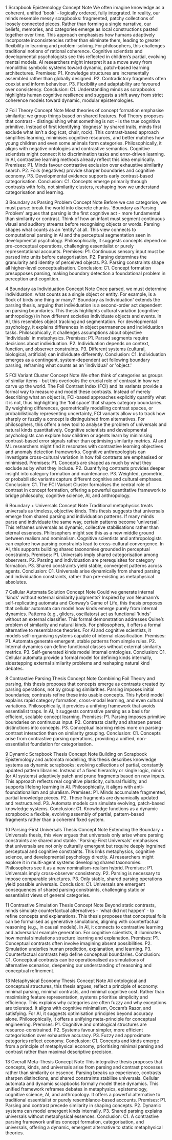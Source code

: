 1️ Scrapbook Epistemology
Concept Note
We often imagine knowledge as a coherent, unified 'book' - logically ordered, fully integrated. In reality, our minds resemble messy scrapbooks: fragmented, patchy collections of loosely connected pieces. Rather than forming a single narrative, our beliefs, memories, and categories emerge as local constructions pasted together over time. This approach emphasises how humans adaptively incorporate inconsistencies rather than eliminate them, leading to greater flexibility in learning and problem-solving. For philosophers, this challenges traditional notions of rational coherence. Cognitive scientists and developmental psychologists see this reflected in children’s partial, evolving mental models. AI researchers might interpret it as a move away from monolithic symbolic systems toward dynamic, patch-based learning architectures.
Premises:
P1. Knowledge structures are incrementally assembled rather than globally designed.
P2. Contradictory fragments often coexist and inform behaviour.
P3. Flexibility and adaptability are favoured over consistency.
Conclusion:
C1. Understanding minds as scrapbooks highlights human cognitive resilience and suggests a shift away from strict coherence models toward dynamic, modular epistemologies.

2️ Foil Theory
Concept Note
Most theories of concept formation emphasise similarity: we group things based on shared features. Foil Theory proposes that contrast - distinguishing what something is not - is the true cognitive primitive. Instead of first identifying 'dogness' by shared traits, minds first exclude what isn’t a dog (cat, chair, rock). This contrast-based approach simplifies learning, minimises cognitive resources, and better matches how young children and even some animals form categories. Philosophically, it aligns with negative ontologies and contrastive semantics. Cognitive scientists might connect it to discrimination tasks and error-driven learning. In AI, contrastive learning methods already reflect this idea empirically.
Premises:
P1. Minds favour contrastive exclusion over exhaustive similarity search.
P2. Foils (negatives) provide sharper boundaries and cognitive economy.
P3. Developmental evidence supports early contrast-based categorisation.
Conclusion:
C1. Concepts emerge primarily through contrasts with foils, not similarity clusters, reshaping how we understand categorisation and learning.

3️ Boundary as Parsing Problem
Concept Note
Before we can categorise, we must parse: break the world into discrete chunks. 'Boundary as Parsing Problem' argues that parsing is the first cognitive act - more fundamental than similarity or contrast. Think of how an infant must segment continuous visual and auditory streams before recognising objects or words. Parsing shapes what counts as an 'entity' at all. This view connects to computational parsing in AI and the perceptual segmentation seen in developmental psychology. Philosophically, it suggests concepts depend on pre-conceptual operations, challenging essentialist or purely representational accounts.
Premises:
P1. Continuous sensory input must be parsed into units before categorisation.
P2. Parsing determines the granularity and identity of perceived objects.
P3. Parsing constraints shape all higher-level conceptualisation.
Conclusion:
C1. Concept formation presupposes parsing, making boundary detection a foundational problem in perception and cognition.

4️ Boundary as Individuation
Concept Note
Once parsed, we must determine individuation: what counts as a single object or entity. For example, is a flock of birds one thing or many? 'Boundary as Individuation' extends the parsing thesis, arguing that individuation is a second-order act dependent on parsing boundaries. This thesis highlights cultural variation (cognitive anthropology) in how different societies individuate objects and events. In AI, this resembles object tracking and segmentation. For developmental psychology, it explains differences in object permanence and individuation tasks. Philosophically, it challenges assumptions about objective 'individuals' in metaphysics.
Premises:
P1. Parsed segments require decisions about individuation.
P2. Individuation depends on context, function, and observer constraints.
P3. Different systems (cultural, biological, artificial) can individuate differently.
Conclusion:
C1. Individuation emerges as a contingent, system-dependent act following boundary parsing, reframing what counts as an 'individual' or 'object.'

5 FCI Variant Cluster
Concept Note
We often think of categories as groups of similar items - but this overlooks the crucial role of contrast in how we carve up the world. The Foil Contrast Index (FCI) and its variants provide a formal way to measure and model these contrasts. Instead of merely describing what an object is, FCI-based approaches explicitly quantify what it is not, thus highlighting the ‘foil space’ that shapes category boundaries. By weighting differences, geometrically modelling contrast spaces, or probabilistically representing uncertainty, FCI variants allow us to track how sharply or fuzzily a concept is distinguished from alternatives.
For philosophers, this offers a new tool to analyse the problem of universals and natural kinds quantitatively. Cognitive scientists and developmental psychologists can explore how children or agents learn by minimising contrast-based error signals rather than optimising similarity metrics. AI and ML researchers might find it resonates with contrastive learning objectives and anomaly detection frameworks. Cognitive anthropologists can investigate cross-cultural variation in how foil contrasts are emphasised or minimised.
Premises:
P1. Concepts are shaped as much by what they exclude as by what they include.
P2. Quantifying contrasts provides deeper insight into category formation and maintenance.
P3. Weighted, geometric, or probabilistic variants capture different cognitive and cultural emphases.
Conclusion:
C1. The FCI Variant Cluster formalises the central role of contrast in concept formation, offering a powerful quantitative framework to bridge philosophy, cognitive science, AI, and anthropology.

6 Boundary + Universals
Concept Note
Traditional metaphysics treats universals as timeless, objective kinds. This thesis suggests that universals emerge from shared parsing and individuation patterns. If many minds parse and individuate the same way, certain patterns become 'universal.' This reframes universals as dynamic, collective stabilisations rather than eternal essences. Philosophers might see this as a new middle ground between realism and nominalism. Cognitive scientists and anthropologists can explore how parsing constraints lead to cross-cultural convergence. In AI, this supports building shared taxonomies grounded in perceptual constraints.
Premises:
P1. Universals imply shared categorisation among observers.
P2. Parsing and individuation are prerequisites for category formation.
P3. Shared constraints yield stable, convergent patterns across agents.
Conclusion:
C1. Universals arise dynamically from shared parsing and individuation constraints, rather than pre-existing as metaphysical absolutes.

7 Cellular Automata Solution
Concept Note
Could we generate internal 'kinds' without external similarity judgments? Inspired by von Neumann’s self-replicating automata and Conway’s Game of Life, this thesis proposes that cellular automata can model how kinds emerge purely from internal dynamics. Patterns (e.g., gliders, oscillators) act as functional 'kinds' without an external classifier. This formal demonstration addresses Quine’s problem of similarity and natural kinds. For philosophers, it offers a formal alternative to resemblance theories. For AI and cognitive scientists, it models self-organising systems capable of internal classification.
Premises:
P1. Automata generate emergent, stable patterns from simple rules.
P2. Internal dynamics can define functional classes without external similarity metrics.
P3. Self-generated kinds model internal ontologies.
Conclusion:
C1. Cellular automata provide a formal model for defining kinds internally, sidestepping external similarity problems and reshaping natural kind debates.

8 Contrastive Parsing Thesis
Concept Note
Combining Foil Theory and parsing, this thesis proposes that concepts emerge as contrasts created by parsing operations, not by grouping similarities. Parsing imposes initial boundaries; contrasts refine these into usable concepts. This hybrid model explains rapid category formation, cross-modal learning, and even cultural variations. Philosophically, it provides a unifying framework that avoids essentialist traps. In AI, it suggests contrastive parsing as a basis for efficient, scalable concept learning.
Premises:
P1. Parsing imposes primitive boundaries on continuous input.
P2. Contrasts clarify and sharpen parsed distinctions into concepts.
P3. Conceptual learning relies more on parsing-contrast interaction than on similarity grouping.
Conclusion:
C1. Concepts arise from contrastive parsing operations, providing a unified, non-essentialist foundation for categorisation.

9 Dynamic Scrapbook Thesis
Concept Note
Building on Scrapbook Epistemology and automata modelling, this thesis describes knowledge systems as dynamic scrapbooks: evolving collections of partial, constantly updated pattern libraries. Instead of a fixed hierarchy or single logic, minds (or AI systems) adaptively patch and prune fragments based on new inputs. This approach reflects real cognitive plasticity, cultural fluidity, and supports lifelong learning in AI. Philosophically, it aligns with anti-foundationalism and pluralism.
Premises:
P1. Minds accumulate fragmented, partial knowledge pieces.
P2. These fragments are dynamically updated and restructured.
P3. Automata models can simulate evolving, patch-based knowledge systems.
Conclusion:
C1. Knowledge functions as a dynamic scrapbook: a flexible, evolving assembly of partial, pattern-based fragments rather than a coherent fixed system.

10 Parsing-First Universals Thesis
Concept Note
Extending the Boundary + Universals thesis, this view argues that universals only arise where parsing constraints are shared and stable. 'Parsing-First Universals' emphasises that universals are not only culturally emergent but require deeply ingrained perceptual and cognitive constraints. This links metaphysics, cognitive science, and developmental psychology directly. AI researchers might explore it in multi-agent systems developing shared taxonomies. Philosophers see it as a new nominalism-realism hybrid.
Premises:
P1. Universals imply cross-observer consistency.
P2. Parsing is necessary to impose comparable structures.
P3. Only stable, shared parsing operations yield possible universals.
Conclusion:
C1. Universals are emergent consequences of shared parsing constraints, challenging static or essentialist views of general categories.

1️1 Contrastive Simulation Thesis
Concept Note
Beyond static contrasts, minds simulate counterfactual alternatives - 'what did not happen' - to refine concepts and explanations. This thesis proposes that conceptual foils can be formalised as generative simulations, aligning with counterfactual reasoning (e.g., in causal models). In AI, it connects to contrastive learning and adversarial example generation. For cognitive scientists, it illuminates how mental simulations structure learning and explanation.
Premises:
P1. Conceptual contrasts often involve imagining absent possibilities.
P2. Simulation underlies human prediction, explanation, and learning.
P3. Counterfactual contrasts help define conceptual boundaries.
Conclusion:
C1. Conceptual contrasts can be operationalised as simulations of alternative scenarios, deepening our understanding of reasoning and conceptual refinement.

1️3 Metaphysical Economy Thesis
Concept Note
All ontological and conceptual structures, this thesis argues, reflect a principle of economy: minimal parsing, minimal contrasts, and minimal cognitive cost. Rather than maximising feature representation, systems prioritise simplicity and efficiency. This explains why categories are often fuzzy and why exceptions are tolerated. It aligns with cognitive minimalism, Occam’s Razor, and satisfying. For AI, it suggests optimisation principles beyond accuracy alone. Philosophically, it offers a unifying meta-principle for conceptual engineering.
Premises:
P1. Cognitive and ontological structures are resource-constrained.
P2. Systems favour simpler, more efficient categorisation over exhaustive accuracy.
P3. Fuzzy and approximate categories reflect economy.
Conclusion:
C1. Concepts and kinds emerge from a principle of metaphysical economy, prioritising minimal parsing and contrast rather than maximal descriptive precision.

1️3 Overall Meta-Thesis
Concept Note
This integrative thesis proposes that concepts, kinds, and universals arise from parsing and contrast processes rather than similarity or essence. Parsing breaks up experience, contrasts sharpen distinctions, and shared constraints stabilise universals. Cellular automata and dynamic scrapbooks formally model these dynamics. This unified framework reframes debates in metaphysics, epistemology, cognitive science, AI, and anthropology. It offers a powerful alternative to traditional essentialist or purely resemblance-based accounts.
Premises:
P1. Parsing and contrast precede similarity in shaping concepts.
P2. Dynamic systems can model emergent kinds internally.
P3. Shared parsing explains universals without metaphysical essences.
Conclusion:
C1. A contrastive parsing framework unifies concept formation, categorisation, and universals, offering a dynamic, emergent alternative to static metaphysical theories.
